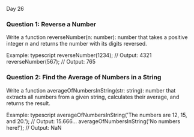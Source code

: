 Day 26

### Question 1: Reverse a Number

Write a function reverseNumber(n: number): number that takes a positive integer n and returns the number with its digits reversed.

Example:
typescript
reverseNumber(1234); // Output: 4321
reverseNumber(567);  // Output: 765


### Question 2: Find the Average of Numbers in a String

Write a function averageOfNumbersInString(str: string): number that extracts all numbers from a given string, calculates their average, and returns the result.

Example:
typescript
averageOfNumbersInString('The numbers are 12, 15, and 20.'); // Output: 15.666...
averageOfNumbersInString('No numbers here!'); // Output: NaN
